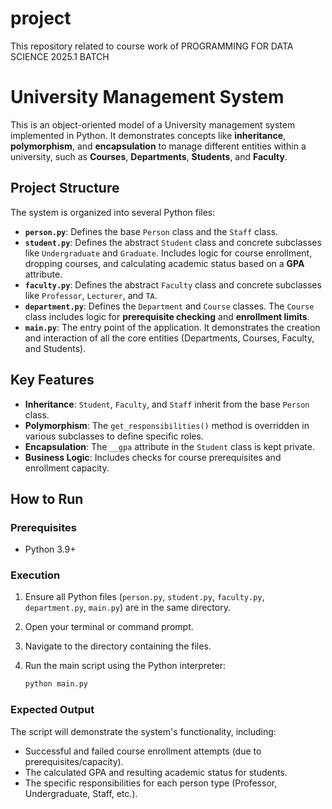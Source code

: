 # project
This repository related to course work of PROGRAMMING FOR DATA SCIENCE 2025.1 BATCH
# University  Management System

This is an object-oriented model of a University management system implemented in Python. It demonstrates concepts like **inheritance**, **polymorphism**, and **encapsulation** to manage different entities within a university, such as **Courses**, **Departments**, **Students**, and **Faculty**.

## Project Structure

The system is organized into several Python files:

* **`person.py`**: Defines the base `Person` class and the `Staff` class.
* **`student.py`**: Defines the abstract `Student` class and concrete subclasses like `Undergraduate` and `Graduate`. Includes logic for course enrollment, dropping courses, and calculating academic status based on a **GPA** attribute.
* **`faculty.py`**: Defines the abstract `Faculty` class and concrete subclasses like `Professor`, `Lecturer`, and `TA`.
* **`department.py`**: Defines the `Department` and `Course` classes. The `Course` class includes logic for **prerequisite checking** and **enrollment limits**.
* **`main.py`**: The entry point of the application. It demonstrates the creation and interaction of all the core entities (Departments, Courses, Faculty, and Students).

## Key Features

* **Inheritance**: `Student`, `Faculty`, and `Staff` inherit from the base `Person` class.
* **Polymorphism**: The `get_responsibilities()` method is overridden in various subclasses to define specific roles.
* **Encapsulation**: The `__gpa` attribute in the `Student` class is kept private.
* **Business Logic**: Includes checks for course prerequisites and enrollment capacity.

## How to Run

### Prerequisites

* Python 3.9+

### Execution

1.  Ensure all Python files (`person.py`, `student.py`, `faculty.py`, `department.py`, `main.py`) are in the same directory.
2.  Open your terminal or command prompt.
3.  Navigate to the directory containing the files.
4.  Run the main script using the Python interpreter:

    ```bash
    python main.py
    ```

### Expected Output

The script will demonstrate the system's functionality, including:
* Successful and failed course enrollment attempts (due to prerequisites/capacity).
* The calculated GPA and resulting academic status for students.
* The specific responsibilities for each person type (Professor, Undergraduate, Staff, etc.).